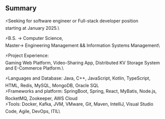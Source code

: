 ## Summary

<!--
**YaoqianM/YaoqianM** is a ✨ _special_ ✨ repository because its `README.md` (this file) appears on your GitHub profile.

Here are some ideas to get you started:


- 🌱 I’m currently learning ...
- 👯 I’m looking to collaborate on ...
- 🤔 I’m looking for help with ...
- 💬 Ask me about ...
- 📫 How to reach me: ...
- 😄 Pronouns: ...
-  Fun fact: ...
-->
⚡Seeking for software engineer or Full-stack developer position\
starting at January 2025.\

⚡B.S. -> Computer Science, \
Master-> Engineering Management && Information Systems Management\

⚡Project Experience: \
Gaming Web Platform, Video-Sharing App, Distributed KV Storage System and E-Commerce Platform.\

⚡Languages and Database:  Java, C++, JavaScript, Kotlin, TypeScript, HTML, Redis, MySQL, MongoDB, Oracle SQL\
⚡Frameworks and platform: SpringBoot, Spring, React, MyBatis, Node.js, RocketMQ, Zookeeper, AWS Cloud\
⚡Tools:	 Docker, Kafka, JVM, VMware, Git, Maven, IntelliJ, Visual Studio Code, Agile, DevOps, ITIL\
